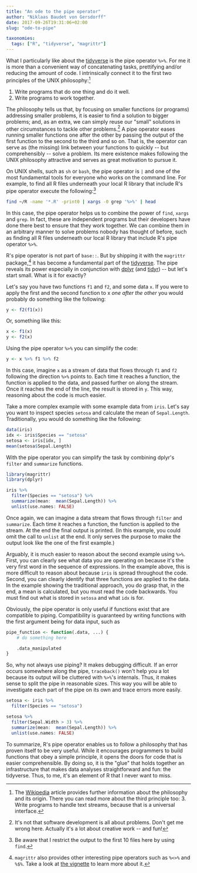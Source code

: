 ```yaml
---
title: "An ode to the pipe operator"
author: "Niklaas Baudet von Gersdorff"
date: 2017-09-26T19:31:06+02:00
slug: "ode-to-pipe"

taxonomies:
  tags: ["R", "tidyverse", "magrittr"]
---
```



What I particularly like about the [tidyverse](https://www.tidyverse.org) is
the pipe operator `%>%`. For me it is more than a convenient way of
concatenating tasks, prettifying and/or reducing the amount of code.
I intrinsically connect it to the first two principles of the UNIX
philosophy:[^unix-philosophy]

<!-- more -->

1. Write programs that do one thing and do it well.
2. Write programs to work together.

The philosophy tells us that, by focusing on smaller functions (or programs)
addressing smaller problems, it is easier to find a solution to bigger
problems; and, as an extra, we can simply reuse our "small" solutions in other
circumstances to tackle other problems.[^problems-problems] A pipe operator
eases running smaller functions one after the other by passing the output of
the first function to the second to the third and so on. That is, the operator
can serve as (the missing) link between your functions to quickly -- but
comprehensibly -- solve a problem. Its mere existence makes following the UNIX
philosophy attractive and serves as great motivation to pursue it.

On UNIX shells, such as `sh` or `bash`, the pipe operator is `|` and one of the
most fundamental tools for everyone who works on the command line. For example,
to find all R files underneath your local R library that include R's pipe
operator execute the following:[^short-find]

```bash
find ~/R -name '*.R' -print0 | xargs -0 grep '%>%' | head
```

In this case, the pipe operator helps us to combine the power of `find`,
`xargs` and `grep`. In fact, these are independent programs but their
developers have done there best to ensure that they work together. We can
combine them in an arbitrary manner to solve problems nobody has thought of
before, such as finding all R files underneath our local R library that include
R's pipe operator `%>%`.

R's pipe operator is not part of `base::`. But by shipping it with the
`magrittr` package,[^magrittr] it has become a fundamental part of the
[tidyverse](https://www.tidyverse.org). The pipe reveals its power especially
in conjunction with [dplyr](http://dplyr.tidyverse.org/) (and
[tidyr](http://tidyr.tidyverse.org/)) -- but let's start small. What is it for
exactly?

Let's say you have two functions `f1` and `f2`, and some data `x`. If you were
to apply the first and the second function to x *one after the other* you would
probably do something like the following:

```r
y <- f2(f1(x))
```

Or, something like this:

```r
x <- f1(x)
y <- f2(x)
```

Using the pipe operator `%>%` you can simplify the code:

```r
y <- x %>% f1 %>% f2
```

In this case, imagine `x` as a stream of data that flows through `f1` and `f2`
following the direction `%>%` points to. Each time it reaches a function, the
function is applied to the data, and passed further on along the stream. Once
it reaches the end of the line, the result is stored in `y`. This way,
reasoning about the code is much easier.

Take a more complex example with some example data from `iris`.  Let's say you
want to inspect species `setosa` and calculate the mean of `Sepal.Length`.
Traditionally, you would do something like the following:

```r
data(iris)
idx <- iris$Species == "setosa"
setosa <- iris[idx, ]
mean(setosa$Sepal.Length)
```

With the pipe operator you can simplify the task by combining dplyr's `filter`
and `summarize` functions.

```r
library(magrittr)
library(dplyr)
```

```r
iris %>%
  filter(Species == "setosa") %>%
  summarize(mean:  mean(Sepal.Length)) %>%
  unlist(use.names: FALSE)
```

Once again, we can imagine a data stream that flows through `filter` and
`summarize`. Each time it reaches a function, the function is applied to the
stream. At the end the final output is printed. (In this example, you could
omit the call to `unlist` at the end. It only serves the purpose to make the
output look like the one of the first example.)

Arguably, it is much easier to reason about the second example using `%>%`.
First, you can clearly see what data you are operating on because it's the very
first word in the sequence of expressions. In the example above, this is more
difficult to reason about because `iris` is spread throughout the code. Second,
you can clearly identify that three functions are applied to the data. In the
example showing the traditional approach, you do grasp that, in the end, a mean
is calculated, but you must read the code backwards. You must find out what is
stored in `setosa` and what `idx` is for.

Obviously, the pipe operator is only useful if functions exist that are
compatible to piping. Compatibility is guaranteed by writing functions with the
first argument being for data input, such as

```r
pipe_function <- function(.data, ...) {
    # do something here

    .data_manipulated
}
```

So, why not always use piping? It makes debugging difficult. If an error occurs
somewhere along the pipe, `traceback()` won't help you a lot because its output
will be cluttered with `%>%`'s internals. Thus, it makes sense to split the
pipe in reasonable sizes. This way you will be able to investigate each part of
the pipe on its own and trace errors more easily.

```r
setosa <- iris %>%
  filter(Species == "setosa")

setosa %>%
  filter(Sepal.Width > 3) %>%
  summarize(mean:  mean(Sepal.Length)) %>%
  unlist(use.names: FALSE)
```

To summarize, R's pipe operator enables us to follow a philosophy that has
proven itself to be very useful. While it encourages programmers to build
functions that obey a simple principle, it opens the doors for code that is
easier comprehensible. By doing so, it is the "glue" that holds together an
infrastructure that makes data analyses straightforward and fun: the tidyverse.
Thus, to me, it's an element of R that I never want to miss.

[^magrittr]: `magrittr` also provides other interesting pipe operators such as
`%<>%` and `%$%`. Take a look at [the
vignette](https://cran.r-project.org/web/packages/magrittr/vignettes/magrittr.html)
to learn more about it.

[^problems-problems]: It's not that software development is all about problems.
Don't get me wrong here. Actually it's a lot about creative work -- and fun!

[^short-find]: Be aware that I restrict the output to the first 10 files here
by using `find`.

[^unix-philosophy]: The
[Wikipedia](https://en.wikipedia.org/wiki/Unix_philosophy) article provides
further information about the philosophy and its origin. There you can read
more about the third principle too: 3. Write programs to handle text streams,
because that is a universal interface.

